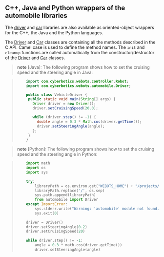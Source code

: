 ## C++, Java and Python wrappers of the automobile libraries

The [driver](driver-library.md) and [car](car-library.md) libraries are also
available as oriented-object wrappers for the C++, the Java and the Python languages.

The [Driver](cpp-libraries.md#cppdriver) and [Car](cpp-libraries.md#cppcar)
classes are containing all the methods described in the C API. Camel case is
used to define the method names. The `init` and `cleanup` functions are called
automatically from the constructor/destructor of the
[Driver](cpp-libraries.md#cppdriver) and [Car](cpp-libraries.md#cppcar) classes.

> **note** [Java]:
The following program shows how to set the cruising speed and the steering angle
in Java:

> ```java
>     import com.cyberbotics.webots.controller.Robot;
>     import com.cyberbotics.webots.automobile.Driver;
>
>     public class VehicleDriver {
>      public static void main(String[] args) {
>        Driver driver = new Driver();
>        driver.setCruisingSpeed(20.0);
>
>        while (driver.step() != -1) {
>          double angle = 0.3 * Math.cos(driver.getTime());
>          driver.setSteeringAngle(angle);
>        };
>      }
>     }
> ```

> **note** [Python]:
The following program shows how to set the cruising speed and the steering angle
in Python:

> ```python
>     import math
>     import os
>     import sys
>     
>     try:
>         libraryPath = os.environ.get("WEBOTS_HOME") + "/projects/automobile/libraries/python"
>         libraryPath.replace('/', os.sep)
>         sys.path.append(libraryPath)
>         from automobile import Driver
>     except ImportError:
>         sys.stderr.write("Warning: 'automobile' module not found.\n")
>         sys.exit(0)
>     
>     driver = Driver()
>     driver.setSteeringAngle(0.2)
>     driver.setCruisingSpeed(20)
>     
>     while driver.step() != -1:
>         angle = 0.3 * math.cos(driver.getTime())
>         driver.setSteeringAngle(angle)
> ```
